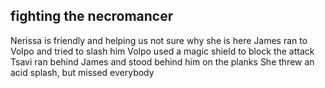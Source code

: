 ## fighting the necromancer
Nerissa is friendly and helping us
not sure why she is here
James ran to Volpo and tried to slash him
Volpo used a magic shield to block the attack
Tsavi ran behind James and stood behind him on the planks
She threw an acid splash, but missed everybody
